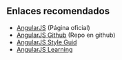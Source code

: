 ##  Enlaces recomendados

- [AngularJS](https://angularjs.org/) (Página oficial)
- [AngularJS Github](https://github.com/angular/angular.js) (Repo en github)
- [AngularJS Style Guid](https://github.com/johnpapa/angularjs-styleguide)
- [AngularJS Learning](https://github.com/jmcunningham/AngularJS-Learning)